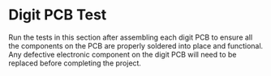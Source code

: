 # Digit PCB Test

Run the tests in this section after assembling each digit PCB to ensure all the components on the PCB are properly soldered into place and functional. Any defective electronic component on the digit PCB will need to be replaced before completing the project.
